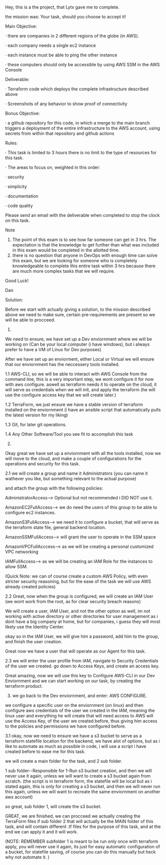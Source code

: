 Hey,
this is a the project, that Lytx gave me to complete.

the mission was:
Your task, should you choose to accept it!

 

Main Objective:

·         there are companies in 2 different regions of the globe (in AWS).

·         each company needs a single ec2 instance

·         each instance must be able to ping the other instance

·         these computers should only be accessible by using AWS SSM in the AWS Console

 

Deliverable:

·         Terraform code which deploys the complete infrastructure described above

·         Screenshots of any behavior to show proof of connectivity

 

 

 

Bonus Objective:

·         a github repository for this code, in which a merge to the main branch triggers a deployment of the entire infrastructure to the AWS account, using secrets from within that repository and github actions

 

Rules:

 

·         This task is limited to 3 hours there is no limit to the type of resources for this task. 

 

·         The areas to focus on, weighted in this order:

·         security

·         simplicity

·         documentation

·         code quality

 

Please send an email with the deliverable when completed to stop the clock on this task.

 

Note
1. The point of this exam is to see how far someone can get in 3 hrs. The expectation is that the knowledge to get further than what was included in this exam would be completed in the allotted time. 
2. there is no question that anyone in DevOps with enough time can solve this exam, but we are looking for someone who is completely knowledgeable to complete this entire task within 3 hrs because there are much more complex tasks that we will require.

 

Good Luck!

Dan


Solution:

Before we start with actually giving a solution, to the mission described above we need to make sure, certain pre-requirements are present so we will be able to procceed.


1. 
We need to ensure, we have set up a Dev enviornment where we will be working on (Can be your local computer (i have windows), but i always prefer to have a VM of Linux for Dev purposes)

After we have set up an enviorment, either Local or Virtual we will ensure that our enviornment has the neccessery tools installed.

1.1 AWS-CLI, so we will be able to interact with AWS Console from the command line, this is a very important step, we wont configure it for now with aws configure.
aswell as terraform needs it to operate on the cloud, it will serve as credentials when we will init, and apply the terraform (he will use the configure access key that we will create later.)

1.2 TerraForm, we just ensure we have a stable version of terraform installed on the enviornment (i have an ansible script that automatically pulls the latest version for my liking)

1.3 Git, for later git operations.

1.4 Any Other Software/Tool you see fit to accomplish this task

2.
Okay great we have set up a enviornment with all the tools installed,
now we will move to the cloud, and make a couple of configurations for the operations and security for this task.

2.1 we will create a group and name it Administrators (you can name it wathever you like, but something relevant to the actual purpose)

and attach the group with the following policies:


AdministratorAccess--> Optional but not recommended i DID NOT use it.

AmazonEC2FullAccess--> we do need the users of this group to be able to configure ec2 instances.

AmazonS3FullAccess--> we need it to configure a bucket, that will serve as the terraform state file, general backend location.

AmazonSSMFullAccess--> will grant the user to operate in the SSM space

AmazonVPCFullAcccess--> as we will be creating a personal customized VPC networking

IAMFullAccess--> as we will be creating an IAM Role for the instances to allow SSM.

(Quick Note: we can of course create a custom AWS Policy, with even stricter security reasoning, but for the ease of the task we will use AWS already created policies)



2.2 Great, now when the group is configured, we will create an IAM User (we wont work from the root, as for clear security breach reasons)

We will create a user, IAM User, and not the other option as well, im not working with active directory or other directories for user management as i dont have a big company at home, but for companies, i guess they will most likely use the Identity Center.

okay so in the IAM User, we will give him a password, add him to the group, and finish the user creation.

Great now we have a user that will operate as our Agent for this task.

2.3 we will enter the user profile from IAM, navigate to Security Credentials of the user we created.
go down to Access Keys, and create an access key.

Great amazing, now we will use this key to Configure AWS-CLI in our Dev Enviornment and we can start working on our task, by creating the terraform product.


3. we go back to the Dev enviornment, and enter: AWS CONFIGURE.

we configure a specific user on the enviornment (on linux) and then configure aws credentials of the user we created in the IAM, meaning the linux user and everything he will create that will need access to AWS will use the Access Key, of the user we created before, thus giving him access to the policies and permissions we have configured before.


3.1 okay, now we need to ensure we have a s3 bucket to serve as a terraform statefile location for the backend, we have alot of options, but as i like to automate as much as possible in code, i will use a script i have created before to ease me for this task.

we will create a main folder for the task, and 2 sub folder.

1 sub folder--Responsible for 1-Run s3 bucket creation, and then we will never use it again, unless we will want to create a s3 bucket again from scratch. (the script is in terraform form, the statefile will be local but as i stated again, this is only for creating a s3 bucket, and then we will never run this again, unless we will want to recreate the same enviornment on another aws account)

so great, sub folder 1, will create the s3 bucket.


GREAT, we are finished, we can procceed we actually creating the TerraForm files if sub folder 2 that will actually be the MAIN folder of this task, and will contain different .tf files for the purpose of this task, and at the end we can apply it and it will work.

(NOTE: REMEMBER subfolder 1 is meant to be run only once with terraform apply, you will never use it again, its just for easy automatic configuration of a bucket, for statefile saving, of course you can do this manually but heck why not automate it. ) 
